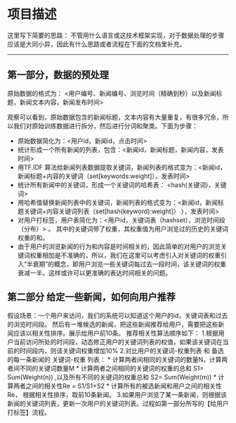 # 项目描述
这里写下简要的思路：
不管用什么语言或这技术框架实现，对于数据处理的步骤应该是大同小异，因此有什么思路或者流程在下面的文档里补充。

--------------------------------
## 第一部分，数据的预处理

原始数据的格式为：
<用户编号、新闻编号、浏览时间（精确到秒）以及新闻标题，新闻文本内容，新闻发布时间>

观察可以看到，原始数据包含的新闻标题，文本内容有大量重复，有很多冗余，所以我们对原始训练数据进行拆分，然后进行分词和聚类。下面为步骤：
*  原始数据简化为：<用户id，新闻id，点击时间>
*  统计形成一个所有新闻的列表，包含：<新闻id，新闻标题，新闻内容，发表时间>
*  用TF.IDF 算法给新闻列表数据提取关键词，新闻列表的格式变为：<新闻id，新闻标题+内容的关键词（set[keywords:weight]），发表时间>
*  统计所有新闻中的关键词，形成一个关键词的哈希表： <hash(关键词)，关键词>
*  用哈希值替换新闻列表中的关键词，新闻列表的格式变为：<新闻id，新闻标题关键词+内容关键词列表（set[hash(keyword):weight]） ），发表时间>
*  对用户打标签，用户表简化为：<用户id，关键词表（hashset），浏览时间段（分布）> 。 其中的关键词带了权重，其权重值为用户浏览过的历史的关键词权重的和。
*  由于用户的浏览新闻的行为和内容是时间相关的，因此简单的对用户的浏览关键词权重相加是不准确的，所以，我们在这里可以考虑引入对关键词的权重引入“半衰期”的概念，即用户浏览一些关键词每过去一段时间，该关键词的权重衰减一半。这样或许可以更准确的表达时间相关的问题。

## 第二部分 给定一些新闻，如何向用户推荐
假设场景：一个用户来访问，我们的系统可以知道这个用户的id，关键词表和过去的浏览时间段。 然后有一堆候选的新闻，把这些新闻推荐给用户，需要把这些新闻应该以相关性排序。展示给用户前10条。
推荐相关性算法顺序如下：
1.根据用户当前访问所处的时间段，动态修正用户的关键词列表的权值，如果该关键词在当前的时间段内，则该关键词权重增加10%
2.对比用户的关键词-权重列表 和 备选的每一条新闻的 关键词-权重 列表：
    * 计算两者间相同的关键词的数量N，计算两者间不同的关键词数量M
    * 计算两者之间相同的关键词的权重的总和 S1= Sum(Weight(n)) ,以及所有不同的关键词的权重总和 S2= Sum(Weight(m))
    * 计算两者之间的相关性Re = S1/S1+S2
    * 计算所有的被选新闻和用户之间的相关性Re， 根据相关性排序，取前10条新闻。
3.如果用户浏览了某一条新闻，则根据该新闻的关键词列表，更新一次用户的关键词列表。过程如第一部分所写的【给用户打标签】流程。


